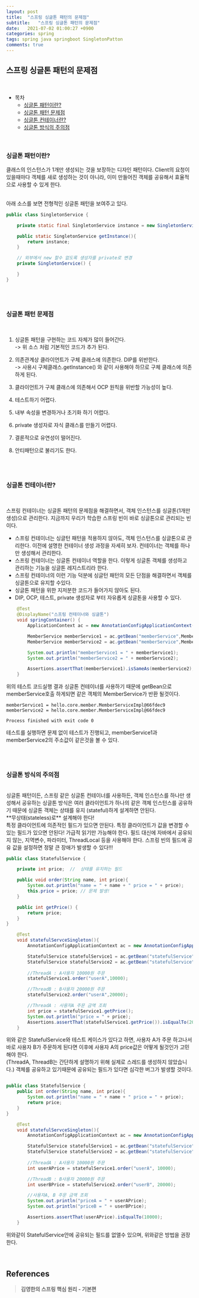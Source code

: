 ```yaml
---
layout: post
title:  "스프링 싱글톤 패턴의 문제점"
subtitle:   "스프링 싱글톤 패턴의 문제점"
date:   2021-07-02 01:00:27 +0900
categories: spring
tags: spring java springboot SingletonPatton
comments: true
---
```


## 스프링 싱글톤 패턴의 문제점
<br>

- 목차
	- [싱글톤 패턴이란?](#싱글톤-패턴이란) 
	- [싱글톤 패턴 문제점](#싱글톤-패턴-문제점)
	- [싱글톤 컨테이너란?](#싱글톤-컨테이너란) 
	- [싱글톤 방식의 주의점](#싱글톤-방식의-주의점) 

<br>

### 싱글톤 패턴이란?
클래스의 인스턴스가 1개만 생성되는 것을 보장하는 디자인 패턴이다.
Client의 요청이 있을때마다 객체를 새로 생성하는 것이 아니라, 이미 만들어진 객체를 공유해서 효율적으로 사용할 수 있게 한다.
<br><br>

아래 소스를 보면 전형적인 싱글톤 패턴을 보여주고 있다.
```java
public class SingletonService {

    private static final SingletonService instance = new SingletonService();

    public static SingletonService getInstance(){
        return instance;
    }

    // 외부에서 new 할수 없도록 생성자를 private로 변경
    private SingletonService() {

    }
}
```
<br><br>

### 싱글톤 패턴 문제점
<br>

1. 싱글톤 패턴을 구현하는 코드 자체가 많이 들어간다. <br>
-> 위 소스 처럼 기본적인 코드가 추가 된다.

2. 의존관계상 클라이언트가 구체 클래스에 의존한다. DIP를 위반한다. <br>
-> 사용시 구체클래스.getInstance() 와 같이 사용해야 하므로 구체 클래스에 의존하게 된다.

3. 클라이언트가 구체 클래스에 의존해서 OCP 원칙을 위반할 가능성이 높다.
4. 테스트하기 어렵다.
5. 내부 속성을 변경하거나 초기화 하기 어렵다.
6. private 생성자로 자식 클래스를 만들기 어렵다.
7. 결론적으로 유연성이 떨어진다.
8. 안티패턴으로 불리기도 한다.

<br><br>

### 싱글톤 컨테이너란?
<br>

스프링 컨테이너는 싱글톤 패턴의 문제점을 해결하면서, 객체 인스턴스를 싱글톤(1개만 생성)으로 관리한다.
지금까지 우리가 학습한 스프링 빈이 바로 싱글톤으로 관리되는 빈이다.
- 스프링 컨테이너는 싱글턴 패턴을 적용하지 않아도, 객체 인스턴스를 싱글톤으로 관리한다.
이전에 설명한 컨테이너 생성 과정을 자세히 보자. 컨테이너는 객체를 하나만 생성해서 관리한다.
- 스프링 컨테이너는 싱글톤 컨테이너 역할을 한다. 이렇게 싱글톤 객체를 생성하고 관리하는 기능을 싱글톤 레지스트리라 한다.
- 스프링 컨테이너의 이런 기능 덕분에 싱글턴 패턴의 모든 단점을 해결하면서 객체를 싱글톤으로 유지할 수있다.
- 싱글톤 패턴을 위한 지저분한 코드가 들어가지 않아도 된다.
- DIP, OCP, 테스트, private 생성자로 부터 자유롭게 싱글톤을 사용할 수 있다.

```java
    @Test
    @DisplayName("스프링 컨테이너와 싱글톤")
    void springContainer() {
        ApplicationContext ac = new AnnotationConfigApplicationContext(AppConfig.class);

        MemberService memberService1 = ac.getBean("memberService",MemberService.class);
        MemberService memberService2 = ac.getBean("memberService",MemberService.class);

        System.out.println("memberService1 = " + memberService1);
        System.out.println("memberService2 = " + memberService2);

        Assertions.assertThat(memberService1).isSameAs(memberService2);
    }
```

위의 테스트 코드실행 결과 싱글톤 컨테이너를 사용하기 때문에 getBean으로 memberService호출 하게되면 같은 객체의 MemberService가 반환 될것이다.

```
memberService1 = hello.core.member.MemberServiceImpl@66fdec9
memberService2 = hello.core.member.MemberServiceImpl@66fdec9

Process finished with exit code 0
```

테스트를 실행하면 문제 없이 테스트가 진행되고, memberService1과 memberService2의 주소값이 같은것을 볼 수 있다.

<br><br>

### 싱글톤 방식의 주의점
<br>
싱글톤 패턴이든, 스프링 같은 싱글톤 컨테이너를 사용하든, 객체 인스턴스를 하나만 생성해서 공유하는 싱글톤 방식은 여러 클라이언트가 하나의 같은 객체 인스턴스를 공유하기 때문에 싱글톤 객체는 상태를 유지 (stateful)하게 설계하면 안된다.<br>
**무상태(stateless)로** 설계해야 한다!<br>
특정 클라이언트에 의존적인 필드가 있으면 안된다.
특정 클라이언트가 값을 변경할 수 있는 필드가 있으면 안된다!
가급적 읽기만 가능해야 한다.
필드 대신에 자바에서 공유되지 않는, 지역변수, 파라미터, ThreadLocal 등을 사용해야 한다.
스프링 빈의 필드에 공유 값을 설정하면 정말 큰 장애가 발생할 수 있다!!!

```java
public class StatefulService {

    private int price;  //  상태를 유지하는 필드

    public void order(String name, int price){
        System.out.println("name = " + name + " price = " + price);
        this.price = price; // 문제 발생!
    }

    public int getPrice() {
        return price;
    }
}
```

```java
    @Test
    void statefulServceSingleton(){
        AnnotationConfigApplicationContext ac = new AnnotationConfigApplicationContext(TestConfig.class);

        StatefulService statefulService1 = ac.getBean("statefulService", StatefulService.class);
        StatefulService statefulService2 = ac.getBean("statefulService", StatefulService.class);
        
        //ThreadA : A사용자 10000원 주문
        statefulService1.order("userA",10000);

        //ThreadB : B사용자 20000원 주문
        statefulService2.order("userA",20000);

        //ThreadA : 사용자A 주문 금액 조회
        int price = statefulService1.getPrice();
        System.out.println("price = " + price);
        Assertions.assertThat(statefulService1.getPrice()).isEqualTo(20000);
    }
```
위와 같은 StatefulService와 테스트 케이스가 있다고 하면, 사용자 A가 주문 하고나서 바로 사용자 B가 주문하게 된다면 이후에 사용자 A의 price값은 어떻게 될것인가 고민해야 한다.<br>
(ThreadA, ThreadB는 간단하게 설명하기 위해 실제로 스레드를 생성하지 않았습니다.)
객체를 공유하고 있기때문에 공유되는 필드가 있다면 심각한 버그가 발생할 것이다.

```java

public class StatefulService {
    public int order(String name, int price){
        System.out.println("name = " + name + " price = " + price);
        return price;
    }
}
```

```java
    @Test
    void statefulServceSingleton(){
        AnnotationConfigApplicationContext ac = new AnnotationConfigApplicationContext(TestConfig.class);

        StatefulService statefulService1 = ac.getBean("statefulService", StatefulService.class);
        StatefulService statefulService2 = ac.getBean("statefulService", StatefulService.class);
        
        //ThreadA : A사용자 10000원 주문
        int userAPrice = statefulService1.order("userA", 10000);

        //ThreadB : B사용자 20000원 주문
        int userBPrice = statefulService2.order("userB", 20000);

        //사용자A, B 주문 금액 조회
        System.out.println("priceA = " + userAPrice);
        System.out.println("priceB = " + userBPrice);

        Assertions.assertThat(userAPrice).isEqualTo(10000);
    }
```

위와같이 StatefulService안에 공유되는 필드를 없앨수 있으며, 위와같은 방법을 권장한다.
<br><br><br>
## References

> __김영한의 스프링 핵심 원리 - 기본편__